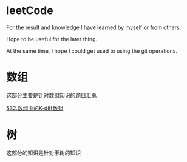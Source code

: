 # leetCode

For the result and knowledge I have learned by myself or from others.

Hope to be useful for the later thing.

At the same time, I hope I could get used to using the git operations.

# 数组
这部分主要是针对数组知识的题目汇总

[532.数组中的K-diff数对](532.md)

# 树
这部分的知识是针对于树的知识

